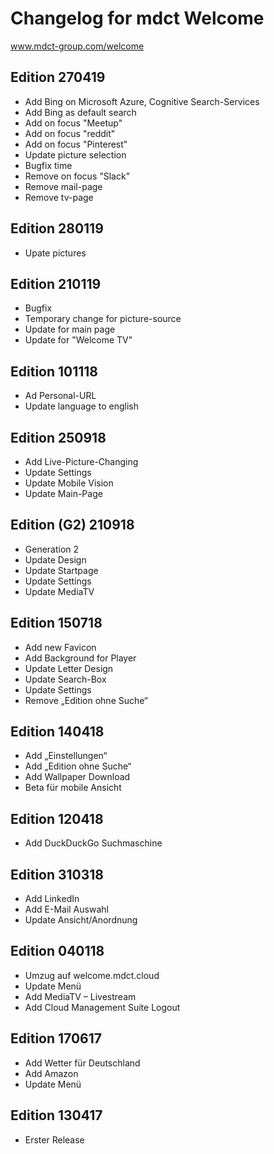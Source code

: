 # Changelog for mdct Welcome
www.mdct-group.com/welcome

## Edition 270419
- Add Bing on Microsoft Azure, Cognitive Search-Services
- Add Bing as default search
- Add on focus "Meetup"
- Add on focus "reddit"
- Add on focus "Pinterest"
- Update picture selection
- Bugfix time
- Remove on focus "Slack"
- Remove mail-page
- Remove tv-page


## Edition 280119
- Upate pictures


## Edition 210119
- Bugfix
- Temporary change for picture-source
- Update for main page
- Update for "Welcome TV"


## Edition 101118
- Ad Personal-URL
- Update language to english


## Edition 250918

- Add Live-Picture-Changing
- Update Settings
- Update Mobile Vision
- Update Main-Page


## Edition (G2) 210918

- Generation 2
- Update Design
- Update Startpage
- Update Settings
- Update MediaTV
 

## Edition 150718

- Add new Favicon
- Add Background for Player
- Update Letter Design
- Update Search-Box
- Update Settings
- Remove „Edition ohne Suche“
 

## Edition 140418

- Add „Einstellungen“
- Add „Edition ohne Suche“
- Add Wallpaper Download
- Beta für mobile Ansicht
 

## Edition 120418

- Add DuckDuckGo Suchmaschine
 

## Edition 310318

- Add LinkedIn
- Add E-Mail Auswahl
- Update Ansicht/Anordnung
 

## Edition 040118

- Umzug auf welcome.mdct.cloud
- Update Menü
- Add MediaTV – Livestream
- Add Cloud Management Suite Logout
 

## Edition 170617

- Add Wetter für Deutschland
- Add Amazon
- Update Menü
 

## Edition 130417

- Erster Release
